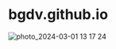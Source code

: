 # bgdv.github.io

![photo_2024-03-01 13 17 24](https://github.com/user-attachments/assets/2a3c60cf-c19b-4758-b043-3ebad5ab63d3)
